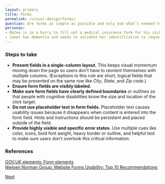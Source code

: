 ```yaml
---
layout: primary
title: Forms
permalink: /visual-design/forms/
question: Are forms as simple as possible and only ask what’s needed to complete the task? Can you successfully complete the form?
personas:
- Mateo is in a hurry to fill out a medical insurance form for his sick daughter.
- Janet has dementia and needs to validate her identification to request a new social security card.
---
```


### Steps to take
- **Present fields in a single-column layout.** This keeps visual momentum moving down the page so users don’t have to reorient themselves with multiple columns. (Exceptions to this rule are short, logical fields that may be presented on the same row like _City_, _State_, and _Zip code_.)
- **Ensure form fields are visibly labeled.**
- **Make sure form fields have clearly defined boundaries** or outlines so that people with cognitive disabilities know the size and location of the click target.
- **Do not use placeholder text in form fields.** Placeholder text causes usability issues because it disappears when content is entered into the form field. Hints and instructions should be persistent and placed outside of the field.
- **Provide highly visible and specific error states.** Use multiple cues like color, icons, bold font weight, heavy border or outline, and helpful text to make sure users don’t overlook this critical information.

### References
[GOV.UK elements: Form elements](http://govuk-elements.herokuapp.com/form-elements)
<br>
[Nielsen Norman Group: Website Forms Usability: Top 10 Recommendations](https://www.nngroup.com/articles/web-form-design/)

<a class="usa-button button-next" href="{{ site.baseurl }}/visual-design/mobile/">
  Next <i class="fa fa-chevron-right" aria-hidden="true"></i>
</a>
